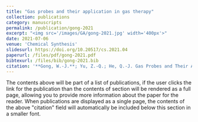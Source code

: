 ```yaml
---
title: "Gas probes and their application in gas therapy"
collection: publications
category: manuscripts
permalink: /publication/gong-2021
excerpt: "<img src='/images/GA/gong-2021.jpg' width='400px'>"
date: 2021-07-06
venue: 'Chemical Synthesis'
slidesurl: https://doi.org/10.20517/cs.2021.04
paperurl: /files/pdf/gong-2021.pdf
bibtexurl: /files/bib/gong-2021.bib
citation: '**Gong, W.-J.**; Yu, Z.-Q.; He, Q.-J. Gas Probes and Their Application in Gas Therapy. _Chem. Synth._ **2021**. https://doi.org/10.20517/cs.2021.04.'
---
```

The contents above will be part of a list of publications, if the user clicks the link for the publication than the contents of section will be rendered as a full page, allowing you to provide more information about the paper for the reader. When publications are displayed as a single page, the contents of the above "citation" field will automatically be included below this section in a smaller font.
